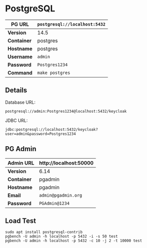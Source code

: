# PostgreSQL

| **PG URL**    | `postgresql://localhost:5432` |
| ------------- | ----------------------------- |
| **Version**   | 14.5                          |
| **Container** | postgres                      |
| **Hostname**  | postgres                      |
| **Username**  | `admin`                       |
| **Password**  | `Postgres1234`                |
| **Command**   | `make postgres`               |

## Details

Database URL:

```
postgresql://admin:Postgres1234@localhost:5432/keycloak
```

JDBC URL:

```
jdbc:postgresql://localhost:5432/keycloak?user=admin&password=Postgres1234
```

## PG Admin

| **Admin URL** | http://localhost:50000 |
| ------------- | ---------------------- |
| **Version**   | 6.14                   |
| **Container** | pgadmin                |
| **Hostname**  | pgadmin                |
| **Email**     | `admin@pgadmin.org`    |
| **Password**  | `PGAdmin@1234`         |

## Load Test

```
sudo apt install postgresql-contrib
pgbench -U admin -h localhost -p 5432 -i -s 50 test
pgbench -U admin -h localhost -p 5432 -c 10 -j 2 -t 10000 test
```
